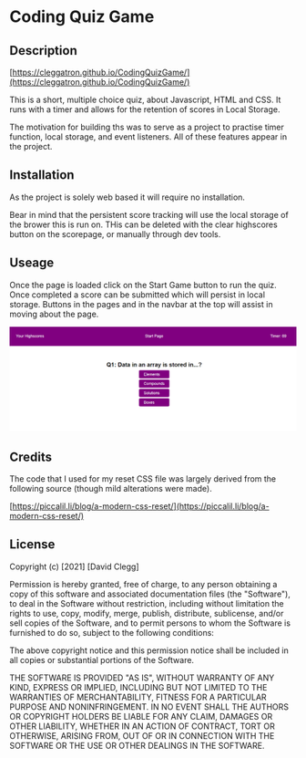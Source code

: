 # Coding Quiz Game

## Description

[https://cleggatron.github.io/CodingQuizGame/](https://cleggatron.github.io/CodingQuizGame/)

This is a short, multiple choice quiz, about Javascript, HTML and CSS. It runs with a timer and allows for the retention of scores in Local Storage.

The motivation for building ths was to serve as a project to practise timer function, local storage, and event listeners. All of these features appear in the project.

## Installation
As the project is solely web based it will require no installation.

Bear in mind that the persistent score tracking will use the local storage of the brower this is run on. THis can be deleted with the clear highscores button on the scorepage, or manually through dev tools.

## Useage
Once the page is loaded click on the Start Game button to run the quiz. Once completed a score can be submitted which will persist in local storage. Buttons in the pages and in the navbar at the top will assist in moving about the page.

![screenshot of quiz in action](.\assets\Screenshot.png)

## Credits

The code that I used for my reset CSS file was largely derived from the following source (though mild alterations were made).

[https://piccalil.li/blog/a-modern-css-reset/](https://piccalil.li/blog/a-modern-css-reset/)

## License
Copyright (c) [2021] [David Clegg]

Permission is hereby granted, free of charge, to any person obtaining a copy of this software and associated documentation files (the "Software"), to deal in the Software without restriction, including without limitation the rights to use, copy, modify, merge, publish, distribute, sublicense, and/or sell copies of the Software, and to permit persons to whom the Software is furnished to do so, subject to the following conditions:

The above copyright notice and this permission notice shall be included in all copies or substantial portions of the Software.

THE SOFTWARE IS PROVIDED "AS IS", WITHOUT WARRANTY OF ANY KIND, EXPRESS OR IMPLIED, INCLUDING BUT NOT LIMITED TO THE WARRANTIES OF MERCHANTABILITY, FITNESS FOR A PARTICULAR PURPOSE AND NONINFRINGEMENT. IN NO EVENT SHALL THE AUTHORS OR COPYRIGHT HOLDERS BE LIABLE FOR ANY CLAIM, DAMAGES OR OTHER LIABILITY, WHETHER IN AN ACTION OF CONTRACT, TORT OR OTHERWISE, ARISING FROM, OUT OF OR IN CONNECTION WITH THE SOFTWARE OR THE USE OR OTHER DEALINGS IN THE SOFTWARE.
